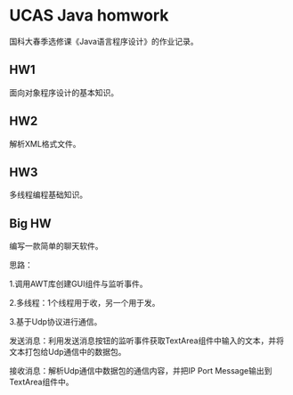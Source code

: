 # UCAS Java homwork
国科大春季选修课《Java语言程序设计》的作业记录。
## HW1
面向对象程序设计的基本知识。
## HW2
解析XML格式文件。
## HW3
多线程编程基础知识。
## Big HW
编写一款简单的聊天软件。

思路：

1.调用AWT库创建GUI组件与监听事件。

2.多线程：1个线程用于收，另一个用于发。

3.基于Udp协议进行通信。

发送消息：利用发送消息按钮的监听事件获取TextArea组件中输入的文本，并将文本打包给Udp通信中的数据包。

接收消息：解析Udp通信中数据包的通信内容，并把IP Port Message输出到TextArea组件中。
